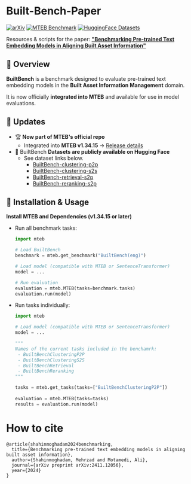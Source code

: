 # Built-Bench-Paper
[![arXiv](https://img.shields.io/badge/arXiv-2411.12056-red)](https://arxiv.org/abs/2411.12056)
[![MTEB Benchmark](https://img.shields.io/badge/MTEB-Integrated-green)](https://github.com/embeddings-benchmark/mteb)
[![HuggingFace Datasets](https://img.shields.io/badge/HuggingFace-Datasets-orange)](https://huggingface.co/datasets/mehrzad-shahin/)



Resources &amp; scripts for the paper: **["Benchmarking Pre-trained Text Embedding Models in Aligning Built Asset Information"](https://arxiv.org/abs/2411.12056)**

## 🔹 Overview
**BuiltBench** is a benchmark designed to evaluate pre-trained text embedding models in the **Built Asset Information Management** domain. 

It is now officially **integrated into MTEB** and available for use in model evaluations.


## 🚀 Updates
- 🏆 **Now part of MTEB's official repo**
    - Integrated into **MTEB v1.34.15** → [Release details](https://github.com/embeddings-benchmark/mteb/releases/tag/1.34.15)
- 📂 BuiltBench **Datasets are publicly available on Hugging Face**  
  - See dataset links below.
    - [BuiltBench-clustering-p2p](https://huggingface.co/datasets/mehrzad-shahin/builtbench-clustering-p2p)
    - [BuiltBench-clustering-s2s](https://huggingface.co/datasets/mehrzad-shahin/builtbench-clustering-s2s)
    - [BuiltBench-retrieval-s2p](https://huggingface.co/datasets/mehrzad-shahin/BuiltBench-retrieval)
    - [BuiltBench-reranking-s2p](https://huggingface.co/datasets/mehrzad-shahin/BuiltBench-reranking)


## 🔧 Installation & Usage
**Install MTEB and Dependencies (v1.34.15 or later)**

- Run all benchmark tasks:
    ```python
    import mteb

    # Load BuiltBench
    benchmark = mteb.get_benchmark("BuiltBench(eng)")

    # Load model (compatible with MTEB or SentenceTransformer)
    model = ...  

    # Run evaluation
    evaluation = mteb.MTEB(tasks=benchmark.tasks)
    evaluation.run(model)
    ```
- Run tasks individually:
    ```python
    import mteb

    # Load model (compatible with MTEB or SentenceTransformer)
    model = ... 

    """ 
    Names of the current tasks included in the benchamrk: 
     - BuiltBenchClusteringP2P
     - BuiltBenchClusteringS2S
     - BuiltBenchRetrieval
     - BuiltBenchReranking
    """

    tasks = mteb.get_tasks(tasks=["BuiltBenchClusteringP2P"]) 
        
    evaluation = mteb.MTEB(tasks=tasks)
    results = evaluation.run(model)
    ```


# How to cite
```
@article{shahinmoghadam2024benchmarking,
  title={Benchmarking pre-trained text embedding models in aligning built asset information},
  author={Shahinmoghadam, Mehrzad and Motamedi, Ali},
  journal={arXiv preprint arXiv:2411.12056},
  year={2024}
}
```
